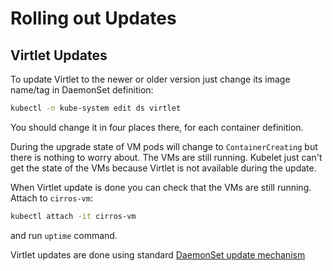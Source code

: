 # Rolling out Updates
## Virtlet Updates

To update Virtlet to the newer or older version just change its image name/tag in DaemonSet definition:

```bash
kubectl -n kube-system edit ds virtlet
```

You should change it in four places there, for each container definition.

During the upgrade state of VM pods will change to `ContainerCreating` but there is nothing to worry about. The VMs are still running. Kubelet just can't get the state of the VMs because Virtlet is not available during the update.

When Virtlet update is done you can check that the VMs are still running. Attach to `cirros-vm`:

```bash
kubectl attach -it cirros-vm
```

and run `uptime` command.

Virtlet updates are done using standard [DaemonSet update mechanism](https://kubernetes.io/docs/tasks/manage-daemon/update-daemon-set/)
